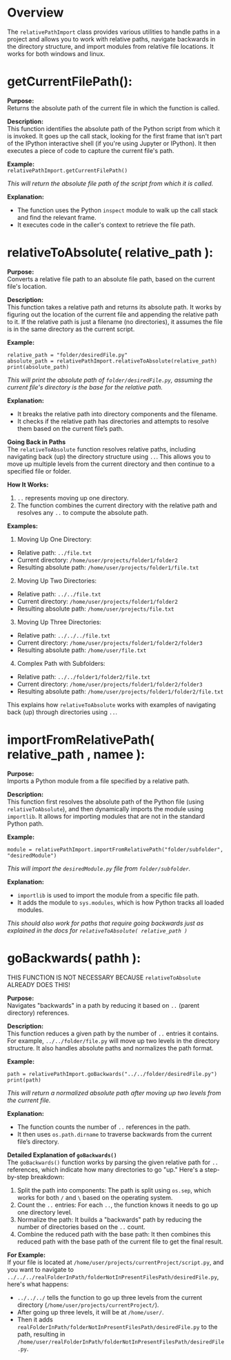 
# Overview
The `relativePathImport` class provides various utilities to handle paths in a project and allows you to work with relative paths, navigate backwards in the directory structure, and import modules from relative file locations. It works for both windows and linux.

# getCurrentFilePath():
**Purpose:**  
Returns the absolute path of the current file in which the function is called.

**Description:**  
This function identifies the absolute path of the Python script from which it is invoked. It goes up the call stack, looking for the first frame that isn't part of the IPython interactive shell (if you're using Jupyter or IPython). It then executes a piece of code to capture the current file's path.

**Example:**  
`relativePathImport.getCurrentFilePath()`

*This will return the absolute file path of the script from which it is called.*

**Explanation:**  
- The function uses the Python `inspect` module to walk up the call stack and find the relevant frame.
- It executes code in the caller's context to retrieve the file path.

# relativeToAbsolute( relative_path ):
**Purpose:**  
Converts a relative file path to an absolute file path, based on the current file's location.

**Description:**  
This function takes a relative path and returns its absolute path. It works by figuring out the location of the current file and appending the relative path to it. If the relative path is just a filename (no directories), it assumes the file is in the same directory as the current script.

**Example:**  
```
relative_path = "folder/desiredFile.py"
absolute_path = relativePathImport.relativeToAbsolute(relative_path)
print(absolute_path)
```
*This will print the absolute path of `folder/desiredFile.py`, assuming the current file's directory is the base for the relative path.*

**Explanation:**  
- It breaks the relative path into directory components and the filename.
- It checks if the relative path has directories and attempts to resolve them based on the current file’s path.

**Going Back in Paths**  
The `relativeToAbsolute` function resolves relative paths, including navigating back (up) the directory structure using `..`. This allows you to move up multiple levels from the current directory and then continue to a specified file or folder.

**How It Works:**  
1. `..` represents moving up one directory.
2. The function combines the current directory with the relative path and resolves any `..` to compute the absolute path.

**Examples:**  
1. Moving Up One Directory:  
- Relative path: `../file.txt`
- Current directory: `/home/user/projects/folder1/folder2`
- Resulting absolute path: `/home/user/projects/folder1/file.txt`

2. Moving Up Two Directories:  
- Relative path: `../../file.txt`
- Current directory: `/home/user/projects/folder1/folder2`
- Resulting absolute path: `/home/user/projects/file.txt`

3. Moving Up Three Directories:  
- Relative path: `../../../file.txt`
- Current directory: `/home/user/projects/folder1/folder2/folder3`
- Resulting absolute path: `/home/user/file.txt`

4. Complex Path with Subfolders:  
- Relative path: `../../folder1/folder2/file.txt`
- Current directory: `/home/user/projects/folder1/folder2/folder3`
- Resulting absolute path: `/home/user/projects/folder1/folder2/file.txt`

This explains how `relativeToAbsolute` works with examples of navigating back (up) through directories using `..`.

# importFromRelativePath( relative_path , namee ):
**Purpose:**  
Imports a Python module from a file specified by a relative path.

**Description:**  
This function first resolves the absolute path of the Python file (using `relativeToAbsolute`), and then dynamically imports the module using `importlib`. It allows for importing modules that are not in the standard Python path.

**Example:**
```
module = relativePathImport.importFromRelativePath("folder/subfolder", "desiredModule")
```
*This will import the `desiredModule.py` file from `folder/subfolder`.*

**Explanation:**  
- `importlib` is used to import the module from a specific file path.
- It adds the module to `sys.modules`, which is how Python tracks all loaded modules.

*This should also work for paths that require going backwards just as explained in the docs for `relativeToAbsolute( relative_path )`*

# goBackwards( pathh ):
THIS FUNCTION IS NOT NECESSARY BECAUSE `relativeToAbsolute` ALREADY DOES THIS!
        
**Purpose:**  
Navigates "backwards" in a path by reducing it based on `..` (parent directory) references.

**Description:**  
This function reduces a given path by the number of `..` entries it contains. For example, `../../folder/file.py` will move up two levels in the directory structure. It also handles absolute paths and normalizes the path format.

**Example:**  
```
path = relativePathImport.goBackwards("../../folder/desiredFile.py")
print(path)
```
*This will return a normalized absolute path after moving up two levels from the current file.*

**Explanation:**  
- The function counts the number of `..` references in the path.
- It then uses `os.path.dirname` to traverse backwards from the current file’s directory.

**Detailed Explanation of `goBackwards()`**  
The `goBackwards()` function works by parsing the given relative path for `..` references, which indicate how many directories to go "up." Here's a step-by-step breakdown:
1. Split the path into components: The path is split using `os.sep`, which works for both `/` and `\` based on the operating system.
2. Count the `..` entries: For each `..`, the function knows it needs to go up one directory level.
3. Normalize the path: It builds a "backwards" path by reducing the number of directories based on the `..` count.
4. Combine the reduced path with the base path: It then combines this reduced path with the base path of the current file to get the final result.

**For Example:**  
If your file is located at `/home/user/projects/currentProject/script.py`, and you want to navigate to `../../../realFolderInPath/folderNotInPresentFilesPath/desiredFile.py`, here's what happens:

- `../../../` tells the function to go up three levels from the current directory (`/home/user/projects/currentProject/`).
- After going up three levels, it will be at `/home/user/`.
- Then it adds `realFolderInPath/folderNotInPresentFilesPath/desiredFile.py` to the path, resulting in `/home/user/realFolderInPath/folderNotInPresentFilesPath/desiredFile.py`.
